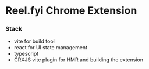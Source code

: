 # Reel.fyi Chrome Extension

### Stack
- vite for build tool
- react for UI state management
- typescript
- CRXJS vite plugin for HMR and building the extension
